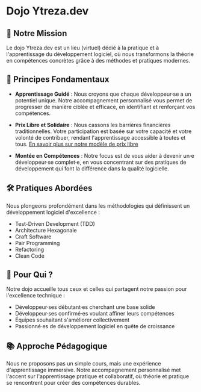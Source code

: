 # Dojo Ytreza.dev

## 🎯 Notre Mission

Le dojo Ytreza.dev est un lieu (virtuel) dédié à la pratique et à l'apprentissage du développement logiciel, où nous transformons la théorie en compétences concrètes grâce à des méthodes et pratiques modernes.

## 🌟 Principes Fondamentaux

- **Apprentissage Guidé** : Nous croyons que chaque développeur·se a un potentiel unique. Notre accompagnement personnalisé vous permet de progresser de manière ciblée et efficace, en identifiant et renforçant vos compétences.

- **Prix Libre et Solidaire** : Nous cassons les barrières financières traditionnelles. Votre participation est basée sur votre capacité et votre volonté de contribuer, rendant l'apprentissage accessible à toutes et tous. [En savoir plus sur notre modèle de prix libre](/PRICING.md)

- **Montée en Compétences** : Notre focus est de vous aider à devenir un·e développeur·se complet·e, en vous concentrant sur des pratiques de développement qui font la différence dans la qualité logicielle.

## 🛠️ Pratiques Abordées

Nous plongeons profondément dans les méthodologies qui définissent un développement logiciel d'excellence :
- Test-Driven Development (TDD)
- Architecture Hexagonale
- Craft Software
- Pair Programming
- Refactoring
- Clean Code

## 🤝 Pour Qui ?

Notre dojo accueille tous ceux et celles qui partagent notre passion pour l'excellence technique :
- Développeur·ses débutant·es cherchant une base solide
- Développeur·ses confirmé·es voulant affiner leurs compétences
- Équipes souhaitant s'améliorer collectivement
- Passionné·es de développement logiciel en quête de croissance

## 📚 Approche Pédagogique

Nous ne proposons pas un simple cours, mais une expérience d'apprentissage immersive. Notre accompagnement personnalisé met l'accent sur l'apprentissage pratique et collaboratif, où théorie et pratique se rencontrent pour créer des compétences durables.
